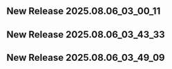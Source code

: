 ## New Release 2025.08.06_03_00_11
## New Release 2025.08.06_03_43_33
## New Release 2025.08.06_03_49_09
